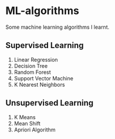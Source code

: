 # ML-algorithms
Some machine learning algorithms I learnt.

## Supervised Learning
1. Linear Regression
2. Decision Tree
3. Random Forest
4. Support Vector Machine
5. K Nearest Neighbors

## Unsupervised Learning
1. K Means
2. Mean Shift
3. Apriori Algorithm
